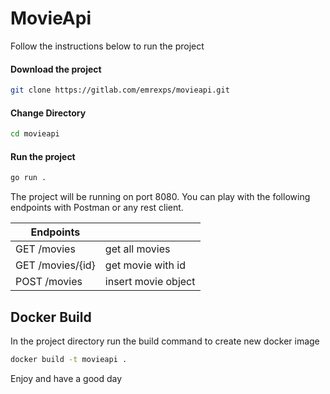 # MovieApi
Follow the instructions below to run the project

#### Download the project
```sh
git clone https://gitlab.com/emrexps/movieapi.git
```
#### Change Directory
```sh
cd movieapi
```
#### Run the project
```sh
go run .
```

The project will be running on port 8080. You can play with the following endpoints with Postman or any rest client.

| Endpoints |  |
| ------ | ------ |
| GET /movies | get all movies |
| GET /movies/{id} | get movie with id |
| POST /movies | insert movie object |

## Docker Build
In the project directory run the build command to create new docker image
```sh
docker build -t movieapi .
```

Enjoy and have a good day







